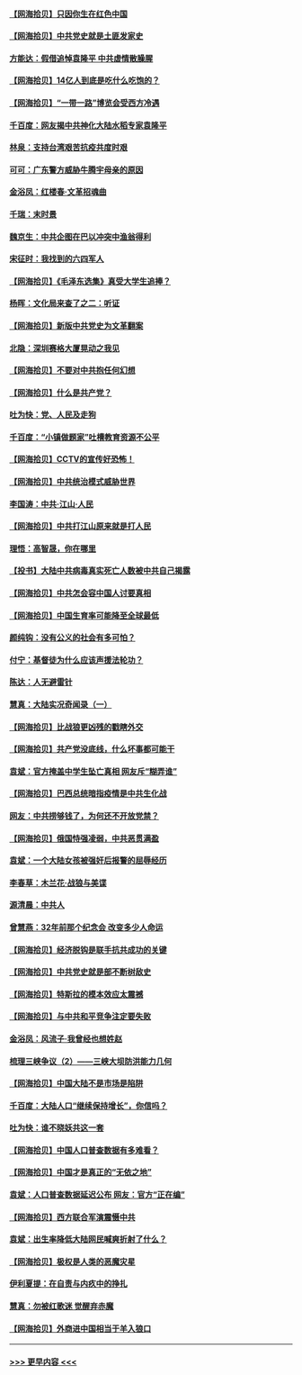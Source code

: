 #### [【网海拾贝】只因你生在红色中国](../pages/nsc993/n12979096.md?t=05281402) 
#### [【网海拾贝】中共党史就是土匪发家史](../pages/nsc993/n12976478.md?t=05281402) 
#### [方能达：假借追悼袁隆平 中共虚情散臊腥](../pages/nsc993/n12976396.md?t=05281402) 
#### [【网海拾贝】14亿人到底是吃什么吃饱的？](../pages/nsc993/n12974125.md?t=05281402) 
#### [【网海拾贝】“一带一路”博览会受西方冷遇](../pages/nsc993/n12971787.md?t=05281402) 
#### [千百度：网友揭中共神化大陆水稻专家袁隆平](../pages/nsc993/n12971733.md?t=05281402) 
#### [林泉：支持台湾艰苦抗疫共度时艰](../pages/nsc993/n12971350.md?t=05281402) 
#### [可可：广东警方威胁牛腾宇母亲的原因](../pages/nsc993/n12971100.md?t=05281402) 
#### [金浴凤：红楼春·文革招魂曲](../pages/nsc993/n12970354.md?t=05281402) 
#### [千瑞：末时景](../pages/nsc993/n12970337.md?t=05281402) 
#### [魏京生：中共企图在巴以冲突中渔翁得利](../pages/nsc993/n12970286.md?t=05281402) 
#### [宋征时：我找到的六四军人](../pages/nsc993/n12970213.md?t=05281402) 
#### [【网海拾贝】《毛泽东选集》真受大学生追捧？](../pages/nsc993/n12968779.md?t=05281402) 
#### [杨晖：文化局来查了之二：听证](../pages/nsc993/n12966528.md?t=05281402) 
#### [【网海拾贝】新版中共党史为文革翻案](../pages/nsc993/n12967526.md?t=05281402) 
#### [北隐：深圳赛格大厦晃动之我见](../pages/nsc993/n12967393.md?t=05281402) 
#### [【网海拾贝】不要对中共抱任何幻想](../pages/nsc993/n12965222.md?t=05281402) 
#### [【网海拾贝】什么是共产党？](../pages/nsc993/n12962781.md?t=05281402) 
#### [吐为快：党、人民及走狗](../pages/nsc993/n12962747.md?t=05281402) 
#### [千百度：“小镇做题家”吐槽教育资源不公平](../pages/nsc993/n12962705.md?t=05281402) 
#### [【网海拾贝】CCTV的宣传好恐怖！](../pages/nsc993/n12959984.md?t=05281402) 
#### [【网海拾贝】中共统治模式威胁世界](../pages/nsc993/n12957622.md?t=05281402) 
#### [李国涛：中共‧江山‧人民](../pages/nsc993/n12957502.md?t=05281402) 
#### [【网海拾贝】中共打江山原来就是打人民](../pages/nsc993/n12954345.md?t=05281402) 
#### [理悟：高智晟，你在哪里](../pages/nsc993/n12953115.md?t=05281402) 
#### [【投书】大陆中共病毒真实死亡人数被中共自己揭露](../pages/nsc993/n12953050.md?t=05281402) 
#### [【网海拾贝】中共怎会容中国人讨要真相](../pages/nsc993/n12952161.md?t=05281402) 
#### [【网海拾贝】中国生育率可能降至全球最低](../pages/nsc993/n12948793.md?t=05281402) 
#### [颜纯钩：没有公义的社会有多可怕？](../pages/nsc993/n12947626.md?t=05281402) 
#### [付宁：基督徒为什么应该声援法轮功？](../pages/nsc993/n12947233.md?t=05281402) 
#### [陈达：人无避雷针](../pages/nsc993/n12947098.md?t=05281402) 
#### [慧真：大陆实况奇闻录（一）](../pages/nsc993/n12945811.md?t=05281402) 
#### [【网海拾贝】比战狼更凶残的戳瞎外交](../pages/nsc993/n12945717.md?t=05281402) 
#### [【网海拾贝】共产党没底线，什么坏事都可能干](../pages/nsc993/n12942090.md?t=05281402) 
#### [袁斌：官方掩盖中学生坠亡真相 网友斥“糊弄谁”](../pages/nsc993/n12942029.md?t=05281402) 
#### [【网海拾贝】巴西总统暗指疫情是中共生化战](../pages/nsc993/n12938999.md?t=05281402) 
#### [网友：中共捞够钱了，为何还不开放党禁？](../pages/nsc993/n12938952.md?t=05281402) 
#### [【网海拾贝】俄国恃强凌弱，中共恶贯满盈](../pages/nsc993/n12936626.md?t=05281402) 
#### [袁斌：一个大陆女孩被强奸后报警的屈辱经历](../pages/nsc993/n12936547.md?t=05281402) 
#### [李春草：木兰花·战狼与美谍](../pages/nsc993/n12935995.md?t=05281402) 
#### [源清晨：中共人](../pages/nsc993/n12935589.md?t=05281402) 
#### [曾慧燕：32年前那个纪念会 改变多少人命运](../pages/nsc993/n12934233.md?t=05281402) 
#### [【网海拾贝】经济脱钩是联手抗共成功的关键](../pages/nsc993/n12934176.md?t=05281402) 
#### [【网海拾贝】中共党史就是部不断树敌史](../pages/nsc993/n12932844.md?t=05281402) 
#### [【网海拾贝】特斯拉的模本效应太震撼](../pages/nsc993/n12925626.md?t=05281402) 
#### [【网海拾贝】与中共和平竞争注定要失败](../pages/nsc993/n12923326.md?t=05281402) 
#### [金浴凤：风流子‧我曾经也想姓赵](../pages/nsc993/n12920911.md?t=05281402) 
#### [梳理三峡争议（2）——三峡大坝防洪能力几何](../pages/nsc993/n12920173.md?t=05281402) 
#### [【网海拾贝】中国大陆不是市场是陷阱](../pages/nsc993/n12920143.md?t=05281402) 
#### [千百度：大陆人口“继续保持增长”，你信吗？](../pages/nsc993/n12918946.md?t=05281402) 
#### [吐为快：谁不晓妖共这一套](../pages/nsc993/n12918941.md?t=05281402) 
#### [【网海拾贝】中国人口普查数据有多难看？](../pages/nsc993/n12917822.md?t=05281402) 
#### [【网海拾贝】中国才是真正的“无依之地”](../pages/nsc993/n12915845.md?t=05281402) 
#### [袁斌：人口普查数据延迟公布 网友：官方“正在编”](../pages/nsc993/n12915748.md?t=05281402) 
#### [【网海拾贝】西方联合军演震慑中共](../pages/nsc993/n12913466.md?t=05281402) 
#### [袁斌：出生率降低大陆网民喊爽折射了什么？](../pages/nsc993/n12913365.md?t=05281402) 
#### [【网海拾贝】极权是人类的恶魔灾星](../pages/nsc993/n12910697.md?t=05281402) 
#### [伊利夏提：在自责与内疚中的挣扎](../pages/nsc993/n12910493.md?t=05281402) 
#### [慧真：勿被红歌迷 觉醒弃赤魔](../pages/nsc993/n12910485.md?t=05281402) 
#### [【网海拾贝】外商进中国相当于羊入狼口](../pages/nsc993/n12908274.md?t=05281402) 

----
#### [ >>> 更早内容 <<< ](../indexes/nsc993-earlier.md)
